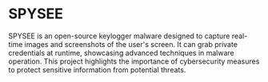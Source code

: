 # SPYSEE
SPYSEE is an open-source keylogger malware designed to capture real-time images and screenshots of the user's screen. It can grab private credentials at runtime, showcasing advanced techniques in malware operation. This project highlights the importance of cybersecurity measures to protect sensitive information from potential threats.
